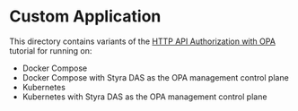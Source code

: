 # Custom Application

This directory contains variants of the [HTTP API Authorization with OPA](https://www.openpolicyagent.org/docs/latest/http-api-authorization/) tutorial for running on:
* Docker Compose
* Docker Compose with Styra DAS as the OPA management control plane
* Kubernetes
* Kubernetes with Styra DAS as the OPA management control plane
